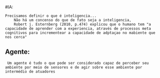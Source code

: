 #IA:
	
	Precisamos definir o que é inteligencia...
		Não há um concenso do que de fato seja a inteligencia, 
	    Robert j. Esternberg (2010, p.474) explicou que o humano tem "a capacidade de aprender com a experiencia, através de processos meta cognitivos para incrementear a capacidade de adptaçao no mabiente que nos cerca" 

## Agente:
	 
	 Um agente é tudo o que pode ser considerado capaz de perceber seu ambiente por meio de sensores e de agir sobre esse ambiente por intermédio de atuadores

 